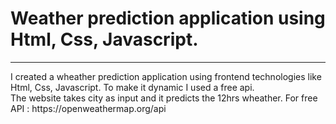 <h1>Weather prediction application using Html, Css, Javascript.</h1>
<hr>
<p>
  I created a wheather prediction application using frontend technologies like Html, Css, Javascript. To make it dynamic I used a free api.<br>
  The website takes city as input and it predicts the 12hrs wheather.
  <bold>For free API :</bold> <link>https://openweathermap.org/api
</p>
